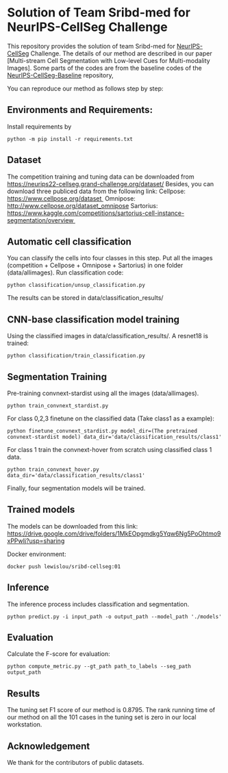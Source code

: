 # Solution of Team Sribd-med for NeurIPS-CellSeg Challenge
This repository provides the solution of team Sribd-med for [NeurIPS-CellSeg](https://neurips22-cellseg.grand-challenge.org/) Challenge. The details of our method are described in our paper [Multi-stream Cell Segmentation with Low-level Cues for Multi-modality Images]. Some parts of the codes are from the baseline codes of the [NeurIPS-CellSeg-Baseline](https://github.com/JunMa11/NeurIPS-CellSeg) repository,

You can reproduce our method as follows step by step:

## Environments and Requirements:
Install requirements by

```shell
python -m pip install -r requirements.txt
```

## Dataset
The competition training and tuning data can be downloaded from https://neurips22-cellseg.grand-challenge.org/dataset/
Besides, you can download three publiced data from the following link: 
Cellpose: https://www.cellpose.org/dataset 
Omnipose: http://www.cellpose.org/dataset_omnipose
Sartorius: https://www.kaggle.com/competitions/sartorius-cell-instance-segmentation/overview 

## Automatic cell classification
You can classify the cells into four classes in this step.
Put all the images (competition + Cellpose + Omnipose + Sartorius) in one folder (data/allimages).
Run classification code:

```shell
python classification/unsup_classification.py
```
The results can be stored in data/classification_results/

## CNN-base classification model training
Using the classified images in data/classification_results/. A resnet18 is trained:
```shell
python classification/train_classification.py
```
## Segmentation Training
Pre-training convnext-stardist using all the images (data/allimages).
```shell
python train_convnext_stardist.py
```
For class 0,2,3 finetune on the classified data (Take class1 as a example):
```shell
python finetune_convnext_stardist.py model_dir=(The pretrained convnext-stardist model) data_dir='data/classification_results/class1'
```
For class 1 train the convnext-hover from scratch using classified class 1 data.
```shell
python train_convnext_hover.py data_dir='data/classification_results/class1'
```

Finally, four segmentation models will be trained.

## Trained models
The models can be downloaded from this link:
https://drive.google.com/drive/folders/1MkEOpgmdkg5Yqw6Ng5PoOhtmo9xPPwIj?usp=sharing

Docker environment:
```shell
docker push lewislou/sribd-cellseg:01
```
## Inference
The inference process includes classification and segmentation.
```shell
python predict.py -i input_path -o output_path --model_path './models' 
```

## Evaluation
Calculate the F-score for evaluation:
```shell
python compute_metric.py --gt_path path_to_labels --seg_path output_path
```

## Results
The tuning set F1 score of our method is 0.8795. The rank running time of our method on all the 101 cases in the tuning set is zero in our local
workstation. 
## Acknowledgement
We thank for the contributors of public datasets.

